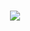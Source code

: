 <h1 align="center">
    <img 
        src="https://i.ytimg.com/vi/WGtVikyX-no/sddefault.jpg" 
    >
    </img>
</h1>
